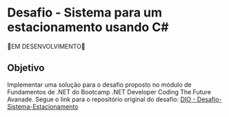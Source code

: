 # Desafio - Sistema para um estacionamento usando C#
🚧EM DESENVOLVIMENTO🚧
## Objetivo
Implementar uma solução para o desafio proposto no módulo de Fundamentos de .NET do Bootcamp .NET Developer Coding The Future Avanade.
Segue o link para o repositório original do desafio: [DIO - Desafio-Sistema-Estacionamento](https://github.com/digitalinnovationone/trilha-net-fundamentos-desafio/tree/main)
